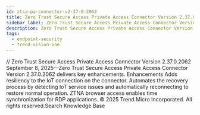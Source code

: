 ```yaml
---
id: ztsa-pa-connector-v2-37-0-2062
title: Zero Trust Secure Access Private Access Connector Version 2.37.0.2062
sidebar_label: Zero Trust Secure Access Private Access Connector Version 2.37.0.2062
description: Zero Trust Secure Access Private Access Connector Version 2.37.0.2062
tags:
  - endpoint-security
  - trend-vision-one
---
```


/*<![CDATA[*/ $('#title').html($('meta[name=map-description]').attr('content')); /*]]>*/ Zero Trust Secure Access Private Access Connector Version 2.37.0.2062 September 8, 2025—Zero Trust Secure Access Private Access Connector Version 2.37.0.2062 delivers key enhancements. Enhancements Adds resiliency to the IoT connection on the connector. Automates the recovery process by detecting IoT service issues and automatically reconnecting to restore normal operation. ZTNA browser access enables time synchronization for RDP applications. © 2025 Trend Micro Incorporated. All rights reserved.Search Knowledge Base